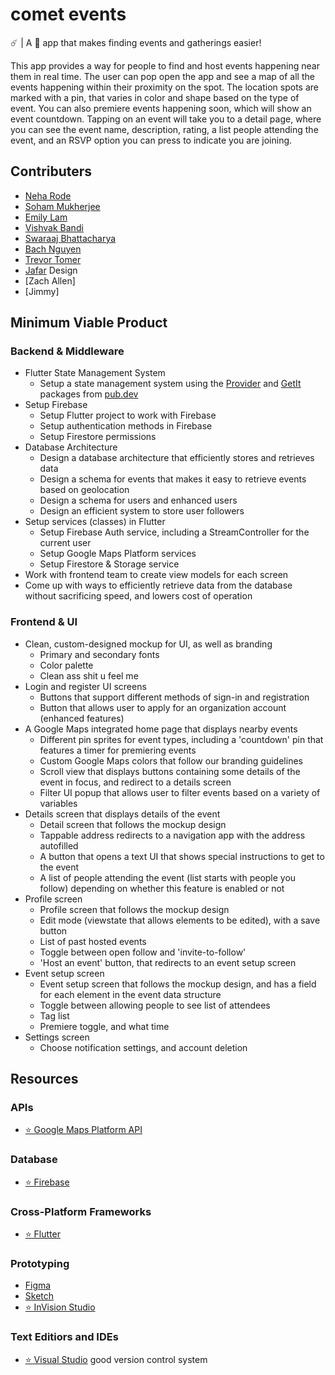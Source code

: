# comet events
☄️ | A 📱 app that makes finding events and gatherings easier!

This app provides a way for people to find and host events happening near them in real time. The user can pop open the app and see a map of all the events happening within their proximity on the spot. The location spots are marked with a pin, that varies in color and shape based on the type of event. You can also premiere events happening soon, which will show an event countdown. Tapping on an event will take you to a detail page, where you can see the event name, description, rating, a list people attending the event, and an RSVP option you can press to indicate you are joining. 

## Contributers 
  * [Neha Rode](https://github.com/Neha-Rode)
  * [Soham Mukherjee](https://github.com/Zakenmaru)
  * [Emily Lam](https://github.com/ejlam)
  * [Vishvak Bandi](https://github.com/VishvakBandi)
  * [Swaraaj Bhattacharya](https://github.com/swarj)
  * [Bach Nguyen](https://github.com/bachnguyenTE)
  * [Trevor Tomer](https://github.com/Tmtomer)
  * [Jafar](https://github.com/jafrilli)
  Design
  * [Zach Allen]
  * [Jimmy]

## Minimum Viable Product 

  ### Backend & Middleware
  * Flutter State Management System
    * Setup a state management system using the [Provider](https://pub.dev/packages/provider) and [GetIt](https://pub.dev/packages/get_it) packages from [pub.dev](http://pub.dev)
  * Setup Firebase
    * Setup Flutter project to work with Firebase
    * Setup authentication methods in Firebase
    * Setup Firestore permissions
  * Database Architecture
    * Design a database architecture that efficiently stores and retrieves data
    * Design a schema for events that makes it easy to retrieve events based on geolocation
    * Design a schema for users and enhanced users
    * Design an efficient system to store user followers
  * Setup services (classes) in Flutter
    * Setup Firebase Auth service, including a StreamController for the current user
    * Setup Google Maps Platform services
    * Setup Firestore & Storage service
  * Work with frontend team to create view models for each screen
  * Come up with ways to efficiently retrieve data from the database without sacrificing speed, and lowers cost of operation
    
  ### Frontend & UI
  * Clean, custom-designed mockup for UI, as well as branding
    * Primary and secondary fonts
    * Color palette
    * Clean ass shit u feel me
  * Login and register UI screens
    * Buttons that support different methods of sign-in and registration
    * Button that allows user to apply for an organization account (enhanced features)
  * A Google Maps integrated home page that displays nearby events
    * Different pin sprites for event types, including a 'countdown' pin that features a timer for premiering events
    * Custom Google Maps colors that follow our branding guidelines
    * Scroll view that displays buttons containing some details of the event in focus, and redirect to a details screen
    * Filter UI popup that allows user to filter events based on a variety of variables
  * Details screen that displays details of the event
    * Detail screen that follows the mockup design
    * Tappable address redirects to a navigation app with the address autofilled
    * A button that opens a text UI that shows special instructions to get to the event
    * A list of people attending the event (list starts with people you follow) depending on whether this feature is enabled or not
  * Profile screen
    * Profile screen that follows the mockup design
    * Edit mode (viewstate that allows elements to be edited), with a save button
    * List of past hosted events
    * Toggle between open follow and 'invite-to-follow'
    * 'Host an event' button, that redirects to an event setup screen
  * Event setup screen
    * Event setup screen that follows the mockup design, and has a field for each element in the event data structure
    * Toggle between allowing people to see list of attendees
    * Tag list
    * Premiere toggle, and what time
  * Settings screen
    * Choose notification settings, and account deletion
   
   
## Resources 

### APIs
  * [⭐️ Google Maps Platform API](https://cloud.google.com/maps-platform/)
  
### Database
  * [⭐️ Firebase](https://www.firebase.google.com/)
  
### Cross-Platform Frameworks
  * [⭐️ Flutter](https://flutter.dev)

### Prototyping
  * [Figma](https://www.figma.com/)
  * [Sketch](https://www.sketch.com)
  * [⭐️ InVision Studio](https://www.adobe.com/products/illustrator.html)
  
### Text Editiors and IDEs
  * [⭐️ Visual Studio](https://visualstudio.microsoft.com/) good version control system
